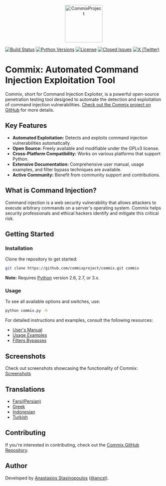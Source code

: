 <p align="center">
  <img alt="CommixProject" src="https://commixproject.com/images/logo.png" height="120" />
</p>

[![Build Status](https://github.com/commixproject/commix/actions/workflows/builds.yml/badge.svg)](https://github.com/commixproject/commix/actions/workflows/builds.yml)
[![Python Versions](https://img.shields.io/badge/python-2.6|2.7|3.x-yellow.svg)](http://www.python.org/download/)
[![License](https://img.shields.io/badge/license-GPLv3-red.svg)](https://github.com/commixproject/commix/blob/master/LICENSE.txt)
[![Closed Issues](https://img.shields.io/github/issues-closed-raw/commixproject/commix.svg?colorB=ff0000)](https://github.com/commixproject/commix/issues?q=is%3Aissue+is%3Aclosed)
[![X (Twitter)](https://img.shields.io/badge/x-@commixproject-blue.svg)](https://x.com/commixproject)

# Commix: Automated Command Injection Exploitation Tool

Commix, short for Command Injection Exploiter, is a powerful open-source penetration testing tool designed to automate the detection and exploitation of command injection vulnerabilities.  [Check out the Commix project on GitHub](https://github.com/commixproject/commix) for more details.

## Key Features

*   **Automated Exploitation:** Detects and exploits command injection vulnerabilities automatically.
*   **Open Source:** Freely available and modifiable under the GPLv3 license.
*   **Cross-Platform Compatibility:** Works on various platforms that support Python.
*   **Extensive Documentation:**  Comprehensive user manual, usage examples, and filter bypass techniques are available.
*   **Active Community:**  Benefit from community support and contributions.

## What is Command Injection?

Command injection is a web security vulnerability that allows attackers to execute arbitrary commands on a server's operating system.  Commix helps security professionals and ethical hackers identify and mitigate this critical risk.

## Getting Started

### Installation

Clone the repository to get started:

```bash
git clone https://github.com/commixproject/commix.git commix
```

**Note:** Requires [Python](http://www.python.org/download/) version 2.6, 2.7, or 3.x.

### Usage

To see all available options and switches, use:

```bash
python commix.py -h
```

For detailed instructions and examples, consult the following resources:

*   [User's Manual](https://github.com/commixproject/commix/wiki)
*   [Usage Examples](https://github.com/commixproject/commix/wiki/Usage-Examples)
*   [Filters Bypasses](https://github.com/commixproject/commix/wiki/Filters-Bypasses)

## Screenshots
Check out screenshots showcasing the functionality of Commix: [Screenshots](https://github.com/commixproject/commix/wiki/Screenshots)

## Translations

*   [Farsi(Persian)](https://github.com/commixproject/commix/blob/master/doc/translations/README-fa-FA.md)
*   [Greek](https://github.com/commixproject/commix/blob/master/doc/translations/README-gr-GR.md)
*   [Indonesian](https://github.com/commixproject/commix/blob/master/doc/translations/README-idn-IDN.md)
*   [Turkish](https://github.com/commixproject/commix/blob/master/doc/translations/README-tr-TR.md)

## Contributing
If you're interested in contributing, check out the [Commix GitHub Repository](https://github.com/commixproject/commix).  

## Author
Developed by [Anastasios Stasinopoulos](https://github.com/stasinopoulos) ([@ancst](https://x.com/ancst)).